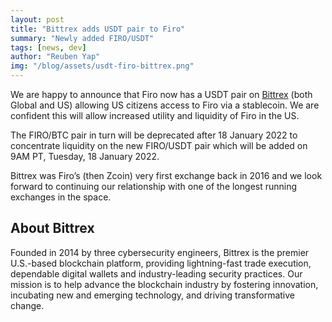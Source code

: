 ```yaml
---
layout: post
title: "Bittrex adds USDT pair to Firo"
summary: "Newly added FIRO/USDT"
tags: [news, dev]
author: "Reuben Yap"
img: "/blog/assets/usdt-firo-bittrex.png"
---
```


We are happy to announce that Firo now has a USDT pair on [Bittrex](https://bittrex.com/) (both Global and US) allowing US citizens access to Firo via a stablecoin. We are confident this will allow increased utility and liquidity of Firo in the US.

The FIRO/BTC pair in turn will be deprecated after 18 January 2022 to concentrate liquidity on the new FIRO/USDT pair which will be added on 9AM PT, Tuesday, 18 January 2022.

Bittrex was Firo’s (then Zcoin) very first exchange back in 2016 and we look forward to continuing our relationship with one of the longest running exchanges in the space.

## About Bittrex

Founded in 2014 by three cybersecurity engineers, Bittrex is the premier U.S.-based blockchain platform, providing lightning-fast trade execution, dependable digital wallets and industry-leading security practices. Our mission is to help advance the blockchain industry by fostering innovation, incubating new and emerging technology, and driving transformative change.

